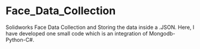 # Face_Data_Collection
Solidworks Face Data Collection and Storing the data inside a .JSON. Here, I have developed one small code which is an integration of Mongodb-Python-C#.
